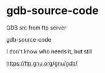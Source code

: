 # gdb-source-code
GDB src from ftp server

gdb-source-code

I don't know who needs it, but still

https://ftp.gnu.org/gnu/gdb/
